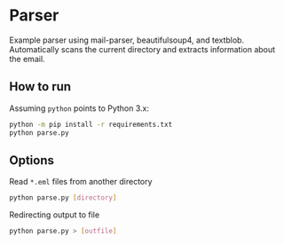 Parser
= 

Example parser using mail-parser, beautifulsoup4, and textblob. Automatically scans the current directory and extracts information about the email.  

## How to run  
Assuming `python` points to Python 3.x:  
```sh
python -m pip install -r requirements.txt
python parse.py
```

## Options
Read `*.eml` files from another directory
```sh
python parse.py [directory]
```

Redirecting output to file  
```sh
python parse.py > [outfile]
```